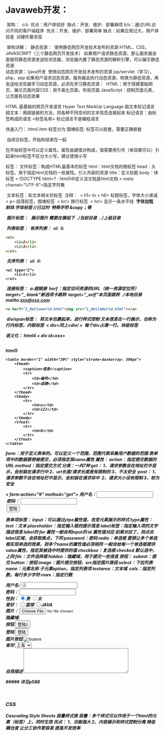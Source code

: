 # Javaweb开发：

​	架构：
​	c/s 
​		优点：用户体验好
​		缺点：开发、维护、部署麻烦 
​	b/s：通过URL访问不同的客户端程序
​		优点：开发、维护、部署简单
​		缺点：如果应用过大，用户体验差 
​			对硬件要求高

​	架构详解：
​	静态资源：
​		使用静态网页开发技术发布的资源
​		HTML，CSS，JAVASCRIPT（三个静态网页开发技术）
​		如果用户请求静态资源，那么服务器会直接将静态资源发送给浏览器，浏览器内置了静态资源的解析引擎，可以展示静态资源
​		
​	动态资源：（java开发
​		使用动态网页开发技术发布的资源
​			jsp/servlet（学习），php，asp
​			如果用户请求动态资源，服务器会执行动态资源，转换为静态资源，再发送给浏览器
​	学习动态资源，必须先学习静态资源：
​		HTML：用于搭建基础网页，展示页面内容
​		CSS：用于美化页面，布局页面
​		JavaScript：控制页面元素，让页面有动态效果

HTML	最基础的网页开发语言
	Hyper Text MarkUp Language 超文本标记语言
	超文本：用超链接的方法，将各种不同空间的文本信息连接起来
	标记语言：由标签构成的语言 <标签名称> 
		标记语言不是编程语言

快速入门：.html/.htm
	标签分为
		围堵标签:<html> </html>
		标签可以嵌套，需要正确嵌套

​		自闭合标签，开始和结束在一起<br/>

​		在开始标签中可以定义属性。属性由键值对构成，值需要用引号（单双都可以）引起来
​		html标签不区分大小写，建议使用小写

标签：
	文件标签：构成HTML最基本的标签
		html：html文档的根标签
		head：头标签。用于指定html文档的一些属性。引入外部的资源
		title：定义标题
		body：体标签
		< !DOCTYPE html>? : html5中定义该文档是html文档
		< meta charset="UTF-8">指定字符集
		

​	文本标签：和文本相关的标签
​		注释：<!-- 注释内容 -->
​		< h1> to < h6> 标题标签，字体大小递减
​		< p>	段落标签，围堵标签
​		< br/>	换行标签
​		< hr/>	显示一条水平线
​		<b> 字体加粗
​		<i> 斜体
​		<font>字体标签 //已过时
​		特殊字符  &copy；等

​	图片标签：
​		<img>  展示图片 需要在模组下
​		./当前目录
​		../上级目录

​	列表标签：
​		有序列表：
​			ol:
​			li:

```html
<ol> 
    <li>2</li>   
    <li>3</li>
</ol>
```

​		无序列表：
​			ul:
​			li:

```
<ul type="2">    
	<li>1</li>
</ul>
```

​	连接标签：
​		a:超链接
​			herf：指定访问资源的URL（统一资源定位符）
​				target="_ blank"新选项卡跳转
​				target="_self"本页面跳转
​				./本地目录
​				mailto:xxx@xxx.com

```html
<a herf="1_Helloworld.html"<img src="1_HelloWorld.html"></a>
```

​	div/span标签：
​		<span>将文本包裹起来，进行样式控制<span/>
​			文本信息在一行展示，也称为行内标签，内联标签
​		< div>同上<div/ >
​			每个div占满一行。块级标签

语义化：
html4 < div id=xxx><div/>	
html5 <xxx><div></div></xxx>

	<table border="1" width="30%" style="stroke-dasharray: 300px">
	    <thead>
	        <caption>信息</caption>
	        <tr>
	            <td>编号</td>
	            <td>成绩</td>
	        </tr>
	    </thead>
	    <tbody>
	        <tr>
	            <td>x</td>
	            <td>122</td>
	        </tr>
	    </tbody>
	    <tfoot>
	        <tr>
	            <td>0</td>
	        </tr>
	    </tfoot>
	</table>

form：用于定义表单的。可以定义一个范围，范围代表采集用户数据的范围
表单项中的数据要想被提交，必须指定其name属性
	属性：
		action：指定提交数据的URL
		method：指定提交方式
			分类：一共7种
			get：
				1、请求参数会在地址栏中显示，会封装在请求行中
				2、url长度/请求长度是有限制的
				3、不太安全
​			post：
​				1、请求参数不会在地址栏中显示，会封装在请求体中
​				2、请求大小没有限制
				3、较为安全
				
< form action="#" method="get">
​    用户名：<input name="username"><br/>
​    密码： <input name="password"><br/>
​        <input type="submit" value="登陆">
​    </form >

表单项标签：
	input：可以通过ytpe属性值，改变元素展示的样式
		type属性：
			text：文本
				placeholder：指定输入框的提示信息
				label标签：指定输入项的文字描述信息
					label的 for 属性一般会和input的 id 属性值对应
					如果对应了，则点击label区域，会获取焦点，下同
			password：密码
			radio：单选框
				要想让多个单选框实现单选的效果，则多个name的属性值必须相同
				一般会给每一个单选框提供value属性，指定其被选中时提供的值
			checkbox：复选框
				checked 默认选中，上同
			file：文件选择框
			hidden：隐藏域，用于提交一些信息
			按钮：
				submit：提交
				button：按钮
				image：图片提交按钮，src指定图片路径
	select：下拉列表
		name：元素名称
		子元素option，指定列表项
	textarea：文本域
​		cols：指定列数，每行多少字符
		rows：指定行数
​			

<form action="#" method="get">
        <label for="username">用户名</label>:
            <input type="text" name="username" placeholder="请" id="username"><br/>
        密码： <input type="password" name="password"><br/>
        性别：
            <input type="radio" name="gender" value="male" checked>男
            <input type="radio" name="gender" value="female">女<br/>
        爱好：
            <input type="checkbox" name="bobby" value="篮球">篮球
            <input type="checkbox" name="bobby" value="JAVA">JAVA<br/>
        图片：
            <input type="file" name="file"><br/>
        隐藏域:
            <input type="hidden" name="id" value="url"><br/>
        按钮
            <input type="button" value="登陆1"><br/>
        登陆
            <input type="submit" value="登陆"><br/>
        图片按钮
            <input type="image" src="HTML.iml"><br/>
        省份
            <select name="province">
                <option value="">--请--</option>
                <option value="1">北京</option>
                <option value="2" selected>上海</option>
            </select><br/>
        自我描述
            <textarea cols="40" rows="5" name="describition"></textarea>
    </form>
##### 详见p588

​			

### CSS
Cascading Style Sheets 层叠样式表
	层叠：多个样式可以作用于一个html的元素（标签）上，同时生效
优点：
	1、功能强大
	2、内容展示和样式控制分离
		降低耦合度
		让分工协作更容易
		提高开发效率

​			
















​			
​		